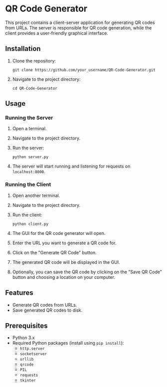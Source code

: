 # QR Code Generator

This project contains a client-server application for generating QR codes from URLs. The server is responsible for QR code generation, while the client provides a user-friendly graphical interface.

## Installation

1. Clone the repository:

    ```
    git clone https://github.com/your_username/QR-Code-Generator.git
    ```

2. Navigate to the project directory:

    ```
    cd QR-Code-Generator
    ```

## Usage

### Running the Server

1. Open a terminal.
2. Navigate to the project directory.
3. Run the server:

    ```
    python server.py
    ```

4. The server will start running and listening for requests on `localhost:8000`.

### Running the Client

1. Open another terminal.
2. Navigate to the project directory.
3. Run the client:

    ```
    python client.py
    ```

4. The GUI for the QR code generator will open.
5. Enter the URL you want to generate a QR code for.
6. Click on the "Generate QR Code" button.
7. The generated QR code will be displayed in the GUI.
8. Optionally, you can save the QR code by clicking on the "Save QR Code" button and choosing a location on your computer.

## Features

- Generate QR codes from URLs.
- Save generated QR codes to disk.

## Prerequisites

- Python 3.x
- Required Python packages (install using `pip install`):
  - `http.server`
  - `socketserver`
  - `urllib`
  - `qrcode`
  - `PIL`
  - `requests`
  - `tkinter`
